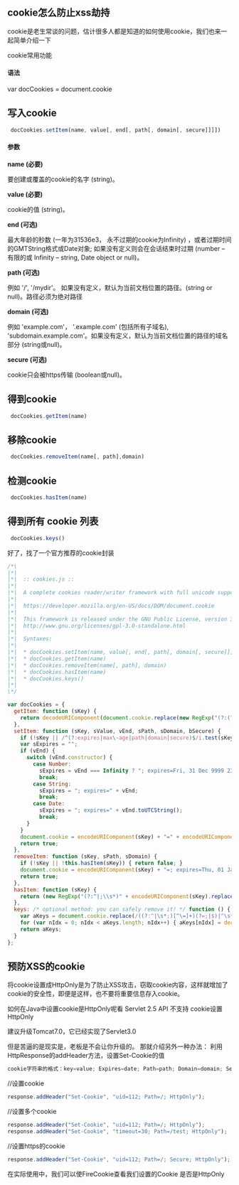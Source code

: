 cookie怎么防止xss劫持
---

cookie是老生常谈的问题，估计很多人都是知道的如何使用cookie，我们也来一起简单介绍一下

cookie常用功能

#### 语法

var docCookies = document.cookie

## 写入cookie

```javascript
 docCookies.setItem(name, value[, end[, path[, domain[, secure]]]])
```
#### 参数
 
 **name (必要)**
 
 要创建或覆盖的cookie的名字 (string)。
 
 **value (必要)**
 
 cookie的值 (string)。
 
 **end (可选)**
 
 最大年龄的秒数 (一年为31536e3， 永不过期的cookie为Infinity) ，或者过期时间的GMTString格式或Date对象; 如果没有定义则会在会话结束时过期 (number – 有限的或 Infinity – string, Date object or null)。
 
 **path (可选)**
 
 例如 '/', '/mydir'。 如果没有定义，默认为当前文档位置的路径。(string or null)。路径必须为绝对路径
 
 **domain (可选)**
 
 例如 'example.com'， '.example.com' (包括所有子域名), 'subdomain.example.com'。如果没有定义，默认为当前文档位置的路径的域名部分 (string或null)。
 
 **secure (可选)**
 
 cookie只会被https传输 (boolean或null)。
 
 ## 得到cookie
 
```javascript
 docCookies.getItem(name)
```
 
 ## 移除cookie
 
```javascript
 docCookies.removeItem(name[, path],domain)
```
 
 ## 检测cookie
  
```javascript
 docCookies.hasItem(name)
```
  
 ## 得到所有 cookie 列表
    
```javascript
 docCookies.keys()
```

好了，找了一个官方推荐的cookie封装

```javascript
/*\
|*|
|*|  :: cookies.js ::
|*|
|*|  A complete cookies reader/writer framework with full unicode support.
|*|
|*|  https://developer.mozilla.org/en-US/docs/DOM/document.cookie
|*|
|*|  This framework is released under the GNU Public License, version 3 or later.
|*|  http://www.gnu.org/licenses/gpl-3.0-standalone.html
|*|
|*|  Syntaxes:
|*|
|*|  * docCookies.setItem(name, value[, end[, path[, domain[, secure]]]])
|*|  * docCookies.getItem(name)
|*|  * docCookies.removeItem(name[, path], domain)
|*|  * docCookies.hasItem(name)
|*|  * docCookies.keys()
|*|
\*/

var docCookies = {
  getItem: function (sKey) {
    return decodeURIComponent(document.cookie.replace(new RegExp("(?:(?:^|.*;)\\s*" + encodeURIComponent(sKey).replace(/[-.+*]/g, "\\$&") + "\\s*\\=\\s*([^;]*).*$)|^.*$"), "$1")) || null;
  },
  setItem: function (sKey, sValue, vEnd, sPath, sDomain, bSecure) {
    if (!sKey || /^(?:expires|max\-age|path|domain|secure)$/i.test(sKey)) { return false; }
    var sExpires = "";
    if (vEnd) {
      switch (vEnd.constructor) {
        case Number:
          sExpires = vEnd === Infinity ? "; expires=Fri, 31 Dec 9999 23:59:59 GMT" : "; max-age=" + vEnd;
          break;
        case String:
          sExpires = "; expires=" + vEnd;
          break;
        case Date:
          sExpires = "; expires=" + vEnd.toUTCString();
          break;
      }
    }
    document.cookie = encodeURIComponent(sKey) + "=" + encodeURIComponent(sValue) + sExpires + (sDomain ? "; domain=" + sDomain : "") + (sPath ? "; path=" + sPath : "") + (bSecure ? "; secure" : "");
    return true;
  },
  removeItem: function (sKey, sPath, sDomain) {
    if (!sKey || !this.hasItem(sKey)) { return false; }
    document.cookie = encodeURIComponent(sKey) + "=; expires=Thu, 01 Jan 1970 00:00:00 GMT" + ( sDomain ? "; domain=" + sDomain : "") + ( sPath ? "; path=" + sPath : "");
    return true;
  },
  hasItem: function (sKey) {
    return (new RegExp("(?:^|;\\s*)" + encodeURIComponent(sKey).replace(/[-.+*]/g, "\\$&") + "\\s*\\=")).test(document.cookie);
  },
  keys: /* optional method: you can safely remove it! */ function () {
    var aKeys = document.cookie.replace(/((?:^|\s*;)[^\=]+)(?=;|$)|^\s*|\s*(?:\=[^;]*)?(?:\1|$)/g, "").split(/\s*(?:\=[^;]*)?;\s*/);
    for (var nIdx = 0; nIdx < aKeys.length; nIdx++) { aKeys[nIdx] = decodeURIComponent(aKeys[nIdx]); }
    return aKeys;
  }
};
```

## 预防XSS的cookie


将cookie设置成HttpOnly是为了防止XSS攻击，窃取cookie内容，这样就增加了cookie的安全性，即便是这样，也不要将重要信息存入cookie。

如何在Java中设置cookie是HttpOnly呢看
Servlet 2.5 API 不支持 cookie设置HttpOnly

建议升级Tomcat7.0，它已经实现了Servlet3.0

但是苦逼的是现实是，老板是不会让你升级的。
那就介绍另外一种办法：
利用HttpResponse的addHeader方法，设置Set-Cookie的值
```javascript
cookie字符串的格式：key=value; Expires=date; Path=path; Domain=domain; Secure; HttpOnly
```

//设置cookie
```javascript
response.addHeader("Set-Cookie", "uid=112; Path=/; HttpOnly");
```

//设置多个cookie
```javascript
response.addHeader("Set-Cookie", "uid=112; Path=/; HttpOnly");
response.addHeader("Set-Cookie", "timeout=30; Path=/test; HttpOnly");
```

//设置https的cookie
```javascript
response.addHeader("Set-Cookie", "uid=112; Path=/; Secure; HttpOnly");
```

在实际使用中，我们可以使FireCookie查看我们设置的Cookie 是否是HttpOnly
